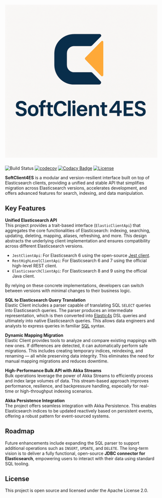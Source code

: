 # ![SoftClient4ES Logo](https://raw.githubusercontent.com/SOFTNETWORK-APP/SoftClient4ES/main/logo.png)


![Build Status](https://github.com/SOFTNETWORK-APP/SoftClient4ES/workflows/Build/badge.svg)
[![codecov](https://codecov.io/gh/SOFTNETWORK-APP/SoftClient4ES/graph/badge.svg?token=XYCWBGVHAC)](https://codecov.io/gh/SOFTNETWORK-APP/SoftClient4ES)
[![Codacy Badge](https://app.codacy.com/project/badge/Grade/1c13d6eb7d6c4a1495cd47e457c132dc)](https://app.codacy.com/gh/SOFTNETWORK-APP/elastic/dashboard?utm_source=gh&utm_medium=referral&utm_content=&utm_campaign=Badge_grade)
[![License](https://img.shields.io/github/license/SOFTNETWORK-APP/elastic)](https://github.com/SOFTNETWORK-APP/elastic/blob/main/LICENSE)

**SoftClient4ES** is a modular and version-resilient interface built on top of Elasticsearch clients, providing a unified and stable API that simplifies migration across Elasticsearch versions, accelerates development, and offers advanced features for search, indexing, and data manipulation.

## Key Features

**Unified Elasticsearch API**  
This project provides a trait-based interface (`ElasticClientApi`) that aggregates the core functionalities of Elasticsearch: indexing, searching, updating, deleting, mapping, aliases, refreshing, and more. This design abstracts the underlying client implementation and ensures compatibility across different Elasticsearch versions.

- `JestClientApi`: For Elasticsearch 6 using the open-source [Jest client](https://github.com/searchbox-io/Jest).
- `RestHighLevelClientApi`: For Elasticsearch 6 and 7 using the official high-level REST client.
- `ElasticsearchClientApi`: For Elasticsearch 8 and 9 using the official Java client.

By relying on these concrete implementations, developers can switch between versions with minimal changes to their business logic.

**SQL to Elasticsearch Query Translation**  
Elastic Client includes a parser capable of translating SQL `SELECT` queries into Elasticsearch queries. The parser produces an intermediate representation, which is then converted into [Elastic4s](https://github.com/sksamuel/elastic4s) DSL queries and ultimately into native Elasticsearch queries. This allows data engineers and analysts to express queries in familiar [SQL](documentation/README.md) syntax.

**Dynamic Mapping Migration**  
Elastic Client provides tools to analyze and compare existing mappings with new ones. If differences are detected, it can automatically perform safe migrations. This includes creating temporary indices, reindexing, and renaming — all while preserving data integrity. This eliminates the need for manual mapping migrations and reduces downtime.

**High-Performance Bulk API with Akka Streams**  
Bulk operations leverage the power of Akka Streams to efficiently process and index large volumes of data. This stream-based approach improves performance, resilience, and backpressure handling, especially for real-time or high-throughput indexing scenarios.

**Akka Persistence Integration**  
The project offers seamless integration with Akka Persistence. This enables Elasticsearch indices to be updated reactively based on persistent events, offering a robust pattern for event-sourced systems.

## Roadmap

Future enhancements include expanding the SQL parser to support additional operations such as `INSERT`, `UPDATE`, and `DELETE`. The long-term vision is to deliver a fully functional, open-source **JDBC connector for Elasticsearch**, empowering users to interact with their data using standard SQL tooling.

## License

This project is open source and licensed under the Apache License 2.0.
